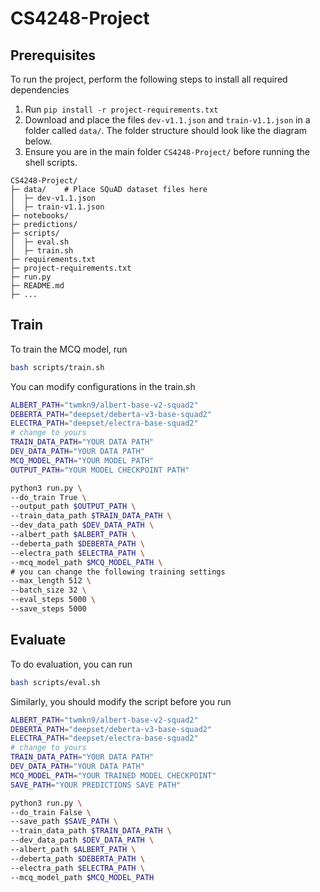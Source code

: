 # CS4248-Project

## Prerequisites

To run the project, perform the following steps to install all required dependencies

1. Run `pip install -r project-requirements.txt`
2. Download and place the files `dev-v1.1.json` and `train-v1.1.json` in a folder called `data/`. The folder structure should look like the diagram below.
3. Ensure you are in the main folder `CS4248-Project/` before running the shell scripts.

```
CS4248-Project/
├─ data/    # Place SQuAD dataset files here
│  ├─ dev-v1.1.json
│  ├─ train-v1.1.json
├─ notebooks/
├─ predictions/
├─ scripts/
│  ├─ eval.sh
│  ├─ train.sh
├─ requirements.txt
├─ project-requirements.txt
├─ run.py
├─ README.md
├─ ...
```

## Train

To train the MCQ model, run

```bash
bash scripts/train.sh
```

You can modify configurations in the train.sh

```bash
ALBERT_PATH="twmkn9/albert-base-v2-squad2"
DEBERTA_PATH="deepset/deberta-v3-base-squad2"
ELECTRA_PATH="deepset/electra-base-squad2"
# change to yours
TRAIN_DATA_PATH="YOUR DATA PATH"
DEV_DATA_PATH="YOUR DATA PATH"
MCQ_MODEL_PATH="YOUR MODEL PATH"
OUTPUT_PATH="YOUR MODEL CHECKPOINT PATH"

python3 run.py \
--do_train True \
--output_path $OUTPUT_PATH \
--train_data_path $TRAIN_DATA_PATH \
--dev_data_path $DEV_DATA_PATH \
--albert_path $ALBERT_PATH \
--deberta_path $DEBERTA_PATH \
--electra_path $ELECTRA_PATH \
--mcq_model_path $MCQ_MODEL_PATH \
# you can change the following training settings
--max_length 512 \
--batch_size 32 \
--eval_steps 5000 \
--save_steps 5000
```

## Evaluate

To do evaluation, you can run

```bash
bash scripts/eval.sh
```

Similarly, you should modify the script before you run

```bash
ALBERT_PATH="twmkn9/albert-base-v2-squad2"
DEBERTA_PATH="deepset/deberta-v3-base-squad2"
ELECTRA_PATH="deepset/electra-base-squad2"
# change to yours
TRAIN_DATA_PATH="YOUR DATA PATH"
DEV_DATA_PATH="YOUR DATA PATH"
MCQ_MODEL_PATH="YOUR TRAINED MODEL CHECKPOINT"
SAVE_PATH="YOUR PREDICTIONS SAVE PATH"

python3 run.py \
--do_train False \
--save_path $SAVE_PATH \
--train_data_path $TRAIN_DATA_PATH \
--dev_data_path $DEV_DATA_PATH \
--albert_path $ALBERT_PATH \
--deberta_path $DEBERTA_PATH \
--electra_path $ELECTRA_PATH \
--mcq_model_path $MCQ_MODEL_PATH
```
